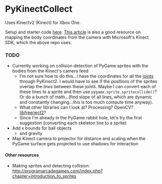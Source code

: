 # PyKinectCollect

Uses Kinectv2 (Kinect) for Xbox One.

Setup and starter code [here](https://github.com/Kinect/PyKinect2).
[This article](https://pterneas.com/2014/05/06/understanding-kinect-coordinate-mapping/) is also a good resource on mapping the body coordinates from the camera with Microsoft's Kinect SDK, which the above repo uses.

### TODO
- Currently working on collision detection of PyGame sprites with the bodies from the Kinect's camera feed
    - I'm not sure how to do this...I have the coordinates for all the [joints](https://docs.microsoft.com/en-us/azure/kinect-dk/body-joints) through PyKinect2. I would have to see if the positions of the sprites overlap the *lines* between these joints. Maybe I can convert each of these lines to a sprite and then use `pygame.sprite.spritecollide()`? Or do a bunch of math...(find slope of all lines, which are dynamic and constantly changing...this is too much compute time anyway).
    - What other libraries can I look at? Processing? OpenCV? [libfreenect2](https://github.com/OpenKinect/libfreenect2)?
    - Since I'm already in the PyGame rabbit hole, let's try the first suggestion (converting each skeleton line to a sprite)
- Add x bounds for ball objects
    - and gravity
- Map Kinect camera to projector for distance and scaling when the PyGame surface gets projected to use shadows for interaction



#### Other resources
- Making sprites and detecting collision: http://programarcadegames.com/index.php?chapter=introduction_to_sprites
